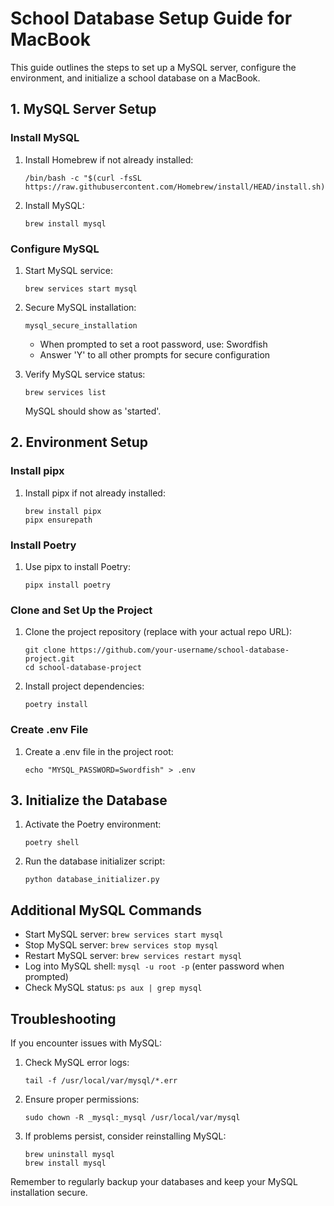 # School Database Setup Guide for MacBook

This guide outlines the steps to set up a MySQL server, configure the environment, and initialize a school database on a MacBook.

## 1. MySQL Server Setup

### Install MySQL

1. Install Homebrew if not already installed:
   ```
   /bin/bash -c "$(curl -fsSL https://raw.githubusercontent.com/Homebrew/install/HEAD/install.sh)"
   ```

2. Install MySQL:
   ```
   brew install mysql
   ```

### Configure MySQL

1. Start MySQL service:
   ```
   brew services start mysql
   ```

2. Secure MySQL installation:
   ```
   mysql_secure_installation
   ```
   - When prompted to set a root password, use: Swordfish
   - Answer 'Y' to all other prompts for secure configuration

3. Verify MySQL service status:
   ```
   brew services list
   ```
   MySQL should show as 'started'.

## 2. Environment Setup

### Install pipx

1. Install pipx if not already installed:
   ```
   brew install pipx
   pipx ensurepath
   ```

### Install Poetry

1. Use pipx to install Poetry:
   ```
   pipx install poetry
   ```

### Clone and Set Up the Project

1. Clone the project repository (replace with your actual repo URL):
   ```
   git clone https://github.com/your-username/school-database-project.git
   cd school-database-project
   ```

2. Install project dependencies:
   ```
   poetry install
   ```

### Create .env File

1. Create a .env file in the project root:
   ```
   echo "MYSQL_PASSWORD=Swordfish" > .env
   ```

## 3. Initialize the Database

1. Activate the Poetry environment:
   ```
   poetry shell
   ```

2. Run the database initializer script:
   ```
   python database_initializer.py
   ```

## Additional MySQL Commands

- Start MySQL server: `brew services start mysql`
- Stop MySQL server: `brew services stop mysql`
- Restart MySQL server: `brew services restart mysql`
- Log into MySQL shell: `mysql -u root -p` (enter password when prompted)
- Check MySQL status: `ps aux | grep mysql`

## Troubleshooting

If you encounter issues with MySQL:

1. Check MySQL error logs:
   ```
   tail -f /usr/local/var/mysql/*.err
   ```

2. Ensure proper permissions:
   ```
   sudo chown -R _mysql:_mysql /usr/local/var/mysql
   ```

3. If problems persist, consider reinstalling MySQL:
   ```
   brew uninstall mysql
   brew install mysql
   ```

Remember to regularly backup your databases and keep your MySQL installation secure.
